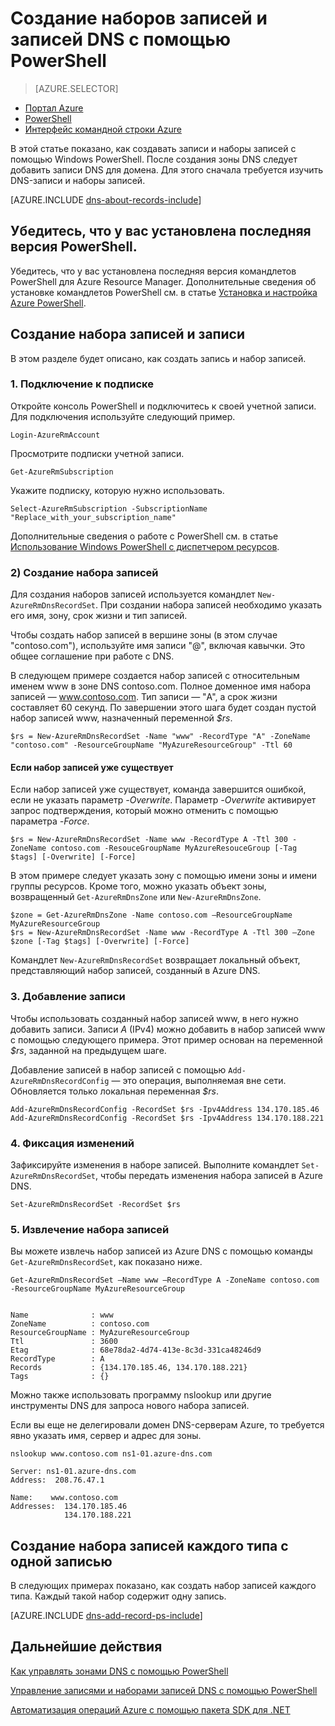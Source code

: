 <properties
   pageTitle="Создание набора записей и записей зоны DNS с помощью PowerShell | Microsoft Azure"
   description="Как создать записи узла для Azure DNS. Настройка наборов записей и записей с помощью PowerShell"
   services="dns"
   documentationCenter="na"
   authors="cherylmc"
   manager="carmonm"
   editor=""/>

<tags
   ms.service="dns"
   ms.devlang="na"
   ms.topic="article"
   ms.tgt_pltfrm="na"
   ms.workload="infrastructure-services"
   ms.date="08/16/2016"
   ms.author="cherylmc"/>



# Создание наборов записей и записей DNS с помощью PowerShell


> [AZURE.SELECTOR]
- [Портал Azure](dns-getstarted-create-recordset-portal.md)
- [PowerShell](dns-getstarted-create-recordset.md)
- [Интерфейс командной строки Azure](dns-getstarted-create-recordset-cli.md)

В этой статье показано, как создавать записи и наборы записей с помощью Windows PowerShell. После создания зоны DNS следует добавить записи DNS для домена. Для этого сначала требуется изучить DNS-записи и наборы записей.

[AZURE.INCLUDE [dns-about-records-include](../../includes/dns-about-records-include.md)]

## Убедитесь, что у вас установлена последняя версия PowerShell.

Убедитесь, что у вас установлена последняя версия командлетов PowerShell для Azure Resource Manager. Дополнительные сведения об установке командлетов PowerShell см. в статье [Установка и настройка Azure PowerShell](../powershell-install-configure.md).

## Создание набора записей и записи

В этом разделе будет описано, как создать запись и набор записей.


### 1\. Подключение к подписке

Откройте консоль PowerShell и подключитесь к своей учетной записи. Для подключения используйте следующий пример.

	Login-AzureRmAccount

Просмотрите подписки учетной записи.

	Get-AzureRmSubscription

Укажите подписку, которую нужно использовать.

	Select-AzureRmSubscription -SubscriptionName "Replace_with_your_subscription_name"

Дополнительные сведения о работе с PowerShell см. в статье [Использование Windows PowerShell с диспетчером ресурсов](../powershell-azure-resource-manager.md).


### 2) Создание набора записей

Для создания наборов записей используется командлет `New-AzureRmDnsRecordSet`. При создании набора записей необходимо указать его имя, зону, срок жизни и тип записей.

Чтобы создать набор записей в вершине зоны (в этом случае "contoso.com"), используйте имя записи "@", включая кавычки. Это общее соглашение при работе с DNS.

В следующем примере создается набор записей с относительным именем www в зоне DNS contoso.com. Полное доменное имя набора записей — www.contoso.com. Тип записи — "A", а срок жизни составляет 60 секунд. По завершении этого шага будет создан пустой набор записей www, назначенный переменной *$rs*.

	$rs = New-AzureRmDnsRecordSet -Name "www" -RecordType "A" -ZoneName "contoso.com" -ResourceGroupName "MyAzureResourceGroup" -Ttl 60

#### Если набор записей уже существует

Если набор записей уже существует, команда завершится ошибкой, если не указать параметр *-Overwrite*. Параметр *-Overwrite* активирует запрос подтверждения, который можно отменить с помощью параметра *-Force*.


	$rs = New-AzureRmDnsRecordSet -Name www -RecordType A -Ttl 300 -ZoneName contoso.com -ResouceGroupName MyAzureResouceGroup [-Tag $tags] [-Overwrite] [-Force]


В этом примере следует указать зону с помощью имени зоны и имени группы ресурсов. Кроме того, можно указать объект зоны, возвращенный `Get-AzureRmDnsZone` или `New-AzureRmDnsZone`.

	$zone = Get-AzureRmDnsZone -Name contoso.com –ResourceGroupName MyAzureResourceGroup
	$rs = New-AzureRmDnsRecordSet -Name www -RecordType A -Ttl 300 –Zone $zone [-Tag $tags] [-Overwrite] [-Force]

Командлет `New-AzureRmDnsRecordSet` возвращает локальный объект, представляющий набор записей, созданный в Azure DNS.

### 3\. Добавление записи

Чтобы использовать созданный набор записей www, в него нужно добавить записи. Записи *A* (IPv4) можно добавить в набор записей www с помощью следующего примера. Этот пример основан на переменной *$rs*, заданной на предыдущем шаге.

Добавление записей в набор записей с помощью `Add-AzureRmDnsRecordConfig` — это операция, выполняемая вне сети. Обновляется только локальная переменная *$rs*.


	Add-AzureRmDnsRecordConfig -RecordSet $rs -Ipv4Address 134.170.185.46
	Add-AzureRmDnsRecordConfig -RecordSet $rs -Ipv4Address 134.170.188.221

### 4\. Фиксация изменений

Зафиксируйте изменения в наборе записей. Выполните командлет `Set-AzureRmDnsRecordSet`, чтобы передать изменения набора записей в Azure DNS.

	Set-AzureRmDnsRecordSet -RecordSet $rs

### 5\. Извлечение набора записей

Вы можете извлечь набор записей из Azure DNS с помощью команды `Get-AzureRmDnsRecordSet`, как показано ниже.


	Get-AzureRmDnsRecordSet –Name www –RecordType A -ZoneName contoso.com -ResourceGroupName MyAzureResourceGroup


	Name              : www
	ZoneName          : contoso.com
	ResourceGroupName : MyAzureResourceGroup
	Ttl               : 3600
	Etag              : 68e78da2-4d74-413e-8c3d-331ca48246d9
	RecordType        : A
	Records           : {134.170.185.46, 134.170.188.221}
	Tags              : {}


Можно также использовать программу nslookup или другие инструменты DNS для запроса нового набора записей.

Если вы еще не делегировали домен DNS-серверам Azure, то требуется явно указать имя, сервер и адрес для зоны.


	nslookup www.contoso.com ns1-01.azure-dns.com

	Server: ns1-01.azure-dns.com
	Address:  208.76.47.1

	Name:    www.contoso.com
	Addresses:  134.170.185.46
    	        134.170.188.221

## Создание набора записей каждого типа с одной записью


В следующих примерах показано, как создать набор записей каждого типа. Каждый такой набор содержит одну запись.

[AZURE.INCLUDE [dns-add-record-ps-include](../../includes/dns-add-record-ps-include.md)]


## Дальнейшие действия

[Как управлять зонами DNS с помощью PowerShell](dns-operations-dnszones.md)

[Управление записями и наборами записей DNS с помощью PowerShell](dns-operations-recordsets.md)

[Автоматизация операций Azure с помощью пакета SDK для .NET](dns-sdk.md)

<!---HONumber=AcomDC_0817_2016-->